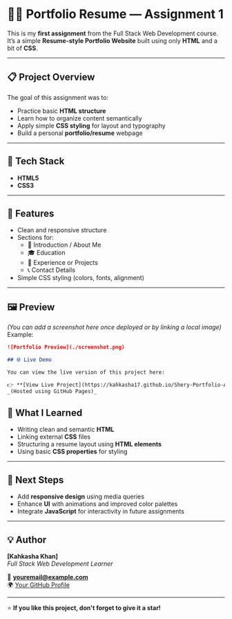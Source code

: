 # 🧑‍💻 Portfolio Resume — Assignment 1

This is my **first assignment** from the Full Stack Web Development course.  
It’s a simple **Resume-style Portfolio Website** built using only **HTML** and a bit of **CSS**.

---

## 📋 Project Overview

The goal of this assignment was to:

- Practice basic **HTML structure**
- Learn how to organize content semantically
- Apply simple **CSS styling** for layout and typography
- Build a personal **portfolio/resume** webpage

---

## 🧱 Tech Stack

- **HTML5**
- **CSS3**

---

## 🚀 Features

- Clean and responsive structure
- Sections for:
  - 👋 Introduction / About Me
  - 🎓 Education
  - 💼 Experience or Projects
  - 📞 Contact Details
- Simple CSS styling (colors, fonts, alignment)

---

## 🖼️ Preview

_(You can add a screenshot here once deployed or by linking a local image)_  
Example:

```md
![Portfolio Preview](./screenshot.png)

## 🌐 Live Demo

You can view the live version of this project here:

👉 **[View Live Project](https://kahkasha17.github.io/Shery-Portfolio-Assignment1/)**  
_(Hosted using GitHub Pages)_
```

## 🧠 What I Learned

- Writing clean and semantic **HTML**
- Linking external **CSS** files
- Structuring a resume layout using **HTML elements**
- Using basic **CSS properties** for styling

---

## 🔮 Next Steps

- Add **responsive design** using media queries  
- Enhance **UI** with animations and improved color palettes  
- Integrate **JavaScript** for interactivity in future assignments

---

## 💡 Author

**[Kahkasha Khan]**  
*Full Stack Web Development Learner*  

📧 **youremail@example.com**  
🌍 [Your GitHub Profile](https://github.com/kahkasha17)


---

⭐ **If you like this project, don't forget to give it a star!**

